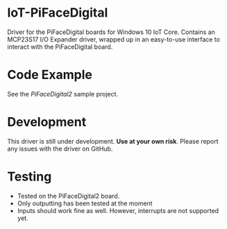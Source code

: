 # IoT-PiFaceDigital
Driver for the PiFaceDigital boards for Windows 10 IoT Core. Contains an MCP23S17 I/O Expander driver, wrapped up in an easy-to-use interface to interact with the PiFaceDigital board.

# Code Example
See the *PiFaceDigital2* sample project. 

# Development
This driver is still under development. **Use at your own risk**. Please report any issues with the driver on GitHub.

# Testing
- Tested on the PiFaceDigital2 board.
- Only outputting has been tested at the moment
- Inputs should work fine as well. However, interrupts are not supported yet. 

